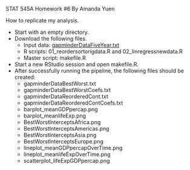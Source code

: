 STAT 545A Homework #6
By Amanda Yuen

How to replicate my analysis.

* Start with an empty directory.
* Download the following files.
  - Input data: [gapminderDataFiveYear.txt](https://github.com/amandammor/STAT545A-Homework-6/blob/master/gapminderDataFiveYear.txt)
  - R scripts: 01_reordersortorigdata.R and 02_linregressnewdata.R
  - Master script: makefile.R 
* Start a new RStudio session and open makefile.R.
* After successfully running the pipeline, the following files should be created:
  - gapminderDataBestWorst.txt  
  - gapminderDataBestWorstCoefs.txt
  - gapminderDataReorderedCont.txt
  - gapminderDataReorderedContCoefs.txt
  - barplot_meanGDPpercap.png
  - barplot_meanlifeExp.png
  - BestWorstInterceptsAfrica.png
  - BestWorstInterceptsAmericas.png
  - BestWorstInterceptsAsia.png
  - BestWorstInterceptsEurope.png
  - lineplot_meanGDPpercapOverTime.png
  - lineplot_meanlifeExpOverTime.png
  - scatterplot_lifeExpGDPpercap.png

